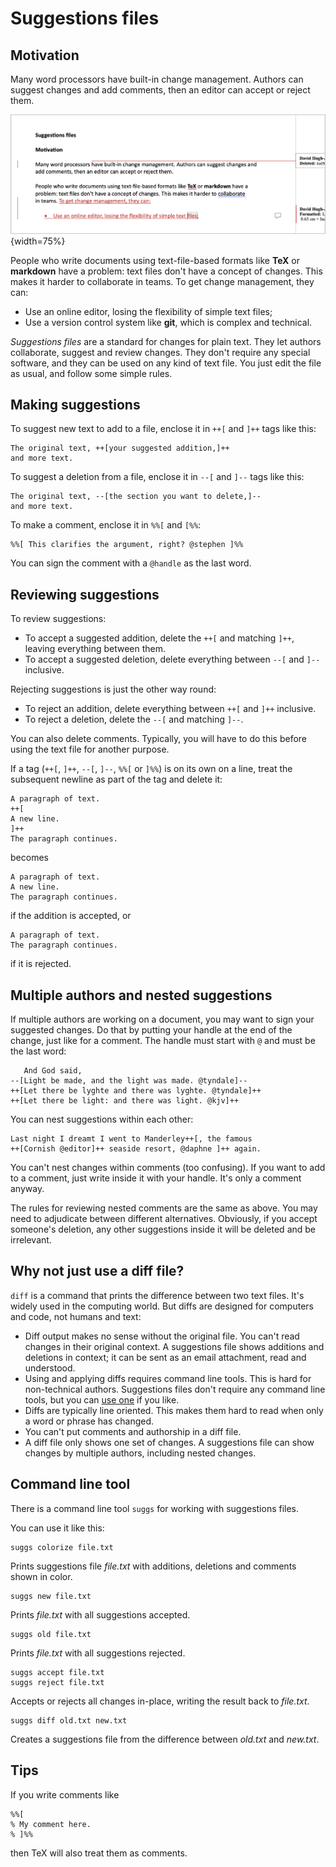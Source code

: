 
<!--
To rebuild index.md, run:

  pandoc index.md -t html --ascii -o index.html


-->

# Suggestions files

## Motivation

Many word processors have built-in change management. 
Authors can suggest changes and add comments,
then an editor can accept or reject them.

![Word screenshot](word-screenshot.png "Track changes in Microsoft Word"){width=75%}

People who write documents using text-file-based formats like **TeX** or
**markdown** have a problem: text files don't
have a concept of changes. This makes it harder to collaborate
in teams. To get change management, they can:

* Use an online editor, losing the flexibility of simple text files;
* Use a version control system like **git**, which is complex and technical.

*Suggestions files* are a standard for changes for plain text. They let
authors collaborate, suggest and review changes. They don't
require any special software, and they can be used on any kind
of text file. You just edit the file as usual, and follow some 
simple rules.


## Making suggestions

To suggest new text to add to a file, enclose it in `++[` and `]++` tags like this:

    The original text, ++[your suggested addition,]++ 
    and more text.

To suggest a deletion from a file, enclose it in `--[` and `]--` tags like this:

    The original text, --[the section you want to delete,]-- 
    and more text.

To make a comment, enclose it in `%%[` and `[%%`:

    %%[ This clarifies the argument, right? @stephen ]%%

You can sign the comment with a `@handle` as the last word.


## Reviewing suggestions

To review suggestions:

* To accept a suggested addition, delete the `++[` and matching `]++`, leaving 
  everything between them.
* To accept a suggested deletion, delete everything between `--[` and `]--` inclusive.

Rejecting suggestions is just the other way round:

* To reject an addition, delete everything between `++[` and `]++` inclusive.
* To reject a deletion, delete the `--[` and matching `]--`.

You can also delete comments. Typically, you will have to do this before
using the text file for another purpose.

If a tag (`++[`, `]++`, `--[`, `]--`, `%%[` or `]%%`) is on its own on a line,
treat the subsequent newline as part of the tag and delete it:

    A paragraph of text.
    ++[
    A new line.
    ]++
    The paragraph continues.

becomes

    A paragraph of text.
    A new line.
    The paragraph continues.

if the addition is accepted, or

    A paragraph of text.
    The paragraph continues.

if it is rejected.



## Multiple authors and nested suggestions

If multiple authors are working on a document, you may want to 
sign your suggested changes. Do that by putting your handle
at the end of the change, just like for a comment. The handle
must start with `@` and must be the last word:


       And God said, 
    --[Light be made, and the light was made. @tyndale]-- 
    ++[Let there be lyghte and there was lyghte. @tyndale]++
    ++[Let there be light: and there was light. @kjv]++
    
You can nest suggestions within each other:


    Last night I dreamt I went to Manderley++[, the famous 
    ++[Cornish @editor]++ seaside resort, @daphne ]++ again.

You can't nest changes within comments (too confusing). If you 
want to add to a comment, just write inside it with your handle.
It's only a comment anyway.

The rules for reviewing nested comments are the same as above.
You may need to adjudicate between different alternatives. Obviously,
if you accept someone's deletion, any other suggestions inside it
will be deleted and be irrelevant.


## Why not just use a diff file?

`diff` is a command that prints the difference between two text files.
It's widely used in the computing world. But diffs are designed for 
computers and code, not humans and text:

* Diff output makes no sense without the original file. You can't read changes 
  in their original context. A suggestions file shows additions and deletions
  in context; it can be sent as an email attachment, read and understood.
* Using and applying diffs requires command line tools. This is hard for
  non-technical authors. Suggestions files 
  don't require any command line tools, but you can 
  [use one](https://github.com/hughjonesd/suggestions) if you like.
* Diffs are typically line oriented. This makes them hard to read 
  when only a word or phrase has changed.
* You can't put comments and authorship in a diff file.
* A diff file only shows one set of changes. A suggestions file can show changes by
  multiple authors, including nested changes.


## Command line tool

There is a command line tool `suggs` for working with suggestions files.

You can use it like this:

    suggs colorize file.txt

Prints suggestions file *file.txt* with additions, deletions and comments shown in 
color.

    suggs new file.txt

Prints *file.txt* with all suggestions accepted.

    suggs old file.txt

Prints *file.txt* with all suggestions rejected.

    suggs accept file.txt
    suggs reject file.txt

Accepts or rejects all changes in-place, writing the result back to *file.txt*. 

    suggs diff old.txt new.txt

Creates a suggestions file from the difference between *old.txt* and *new.txt*.


## Tips

If you write comments like

    %%[
    % My comment here.
    % ]%%

then TeX will also treat them as comments.

